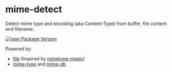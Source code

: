 # mime-detect

Detect mime type and encoding (aka Content-Type) from buffer, file content and filename.

[![npm Package Version](https://img.shields.io/npm/v/mime-detect.svg?maxAge=2592000)](https://www.npmjs.com/package/mime-detect)

Powered by:

- [file](https://man7.org/linux/man-pages/man1/file.1.html) (Inspired by [mimetype-magic](https://www.npmjs.com/package/mimetype-magic))
- [mime-type](https://www.npmjs.com/package/mime-type) and [mime-db](https://www.npmjs.com/package/mime-db)
